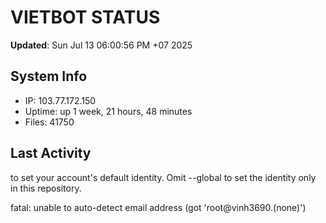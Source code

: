 # VIETBOT STATUS
**Updated**: Sun Jul 13 06:00:56 PM +07 2025

## System Info
- IP: 103.77.172.150
- Uptime: up 1 week, 21 hours, 48 minutes
- Files: 41750

## Last Activity

to set your account's default identity.
Omit --global to set the identity only in this repository.

fatal: unable to auto-detect email address (got 'root@vinh3690.(none)')
